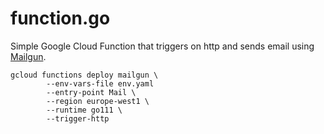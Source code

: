 # function.go

Simple Google Cloud Function that triggers on http and sends email using [Mailgun](https://www.mailgun.com/).

```
gcloud functions deploy mailgun \
        --env-vars-file env.yaml
        --entry-point Mail \
        --region europe-west1 \
        --runtime go111 \
        --trigger-http
```